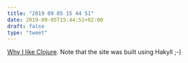 ```yaml
---
title: "2019 09 05 15 44 51"
date: 2019-09-05T15:44:51+02:00
draft: false
type: "tweet"
---
```

[Why I like Clojure](http://sulami.github.io/posts/why-i-like-clojure/). Note that the site was built using Hakyll ;-)
